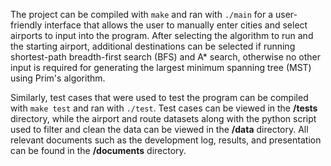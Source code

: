 The project can be compiled with `make` and ran with `./main` for a user-friendly interface that allows the user to manually enter cities and select airports to input into the program. After selecting the algorithm to run and the starting airport, additional destinations can be selected if running shortest-path breadth-first search (BFS) and A* search, otherwise no other input is required for generating the largest minimum spanning tree (MST) using Prim's algorithm. <br>

Similarly, test cases that were used to test the program can be compiled with `make test` and ran with `./test`. Test cases can be viewed in the __/tests__ directory, while the airport and route datasets along with the python script used to filter and clean the data can be viewed in the __/data__ directory. All relevant documents such as the development log, results, and presentation can be found in the __/documents__ directory.

